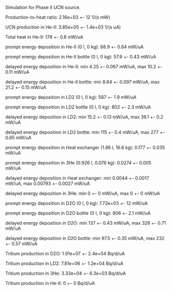 Simulation for Phase II UCN source.

Production-to-heat ratio:
2.16e+03 +- 12 1/(s mW)

UCN production in He-II:
3.85e+05 +- 1.4e+03 1/(s uA)

Total heat in He-II:
178 +- 0.8 mW/uA

prompt energy deposition in He-II (0 l, 0 kg):
88.9 +- 0.64 mW/uA

prompt energy deposition in He-II bottle (0 l, 0 kg):
57.9 +- 0.43 mW/uA

delayed energy deposition in He-II:
min 4.25 +- 0.067 mW/uA, max 10.2 +- 0.11 mW/uA

delayed energy deposition in He-II bottle:
min 8.84 +- 0.097 mW/uA, max 21.2 +- 0.15 mW/uA

prompt energy deposition in LD2 (0 l, 0 kg):
587 +- 1.9 mW/uA

prompt energy deposition in LD2 bottle (0 l, 0 kg):
802 +- 2.3 mW/uA

delayed energy deposition in LD2:
min 15.2 +- 0.13 mW/uA, max 36.1 +- 0.2 mW/uA

delayed energy deposition in LD2 bottle:
min 115 +- 0.4 mW/uA, max 277 +- 0.65 mW/uA

prompt energy deposition in Heat exchanger (1.86 l, 16.6 kg):
0.177 +- 0.035 mW/uA

prompt energy deposition in 3He (0.926 l, 0.076 kg):
0.0274 +- 0.005 mW/uA

delayed energy deposition in Heat exchanger:
min 0.0044 +- 0.0017 mW/uA, max 0.00793 +- 0.0027 mW/uA

delayed energy deposition in 3He:
min 0 +- 0 mW/uA, max 0 +- 0 mW/uA

prompt energy deposition in D2O (0 l, 0 kg):
7.72e+03 +- 12 mW/uA

prompt energy deposition in D2O bottle (0 l, 0 kg):
806 +- 2.1 mW/uA

delayed energy deposition in D2O:
min 137 +- 0.43 mW/uA, max 326 +- 0.71 mW/uA

delayed energy deposition in D2O bottle:
min 97.5 +- 0.35 mW/uA, max 232 +- 0.57 mW/uA

Tritium production in D2O:
1.91e+07 +- 2.4e+04 Bq/d/uA

Tritium production in LD2:
7.81e+06 +- 1.2e+04 Bq/d/uA

Tritium production in 3He:
3.33e+04 +- 6.3e+03 Bq/d/uA

Tritium production in He-II:
0 +- 0 Bq/d/uA

